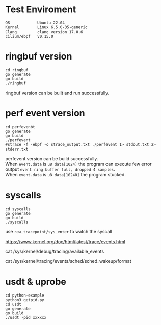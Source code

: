 # Test Enviroment

```
OS            Ubuntu 22.04
Kernal        Linux 6.5.0-35-generic
Clang         clang version 17.0.6
cilium/ebpf   v0.15.0
```

# ringbuf version

```
cd ringbuf
go generate
go build
./ringbuf
```

ringbuf version can be built and run successfully.

# perf event version

```
cd perfevenbt
go generate
go build
./perfevent
#strace -f -ebpf -o strace_output.txt ./perfevent 1> stdout.txt 2> stderr.txt
```

perfevent version can be build successfully.  
When `event.data` is `u8 data[1024]` the program can execute few error output `event ring buffer full, dropped 4 samples`.  
When `event.data` is `u8 data[10240]` the program stucked.


# syscalls

```
cd syscalls
go generate
go build
./syscalls
```

use `raw_tracepoint/sys_enter` to watch the syscall

https://www.kernel.org/doc/html/latest/trace/events.html

cat /sys/kernel/debug/tracing/available_events

cat /sys/kernel/tracing/events/sched/sched_wakeup/format

# usdt & uprobe

```
cd python-example
python3 getpid.py 
cd usdt
go generate
go build
./usdt -pid xxxxxx
```
